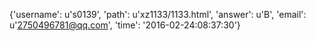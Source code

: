 {'username': u's0139', 'path': u'xz1133/1133.html', 'answer': u'B', 'email': u'2750496781@qq.com', 'time': '2016-02-24:08:37:30'}